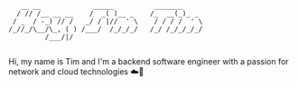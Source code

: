 ```ascii
   __ __             _____          _______     
  / // /__ __ __    /  _( )__ _    /_  __(_)_ _ 
 / _  / -_) // /   _/ / |//  ' \    / / / /  ' \
/_//_/\__/\_, ( ) /___/  /_/_/_/   /_/ /_/_/_/_/
         /___/|/                                
                                          
```
<p>
Hi, my name is Tim and I'm a backend software engineer with a passion for network and cloud technologies ☁️🧠
</p>